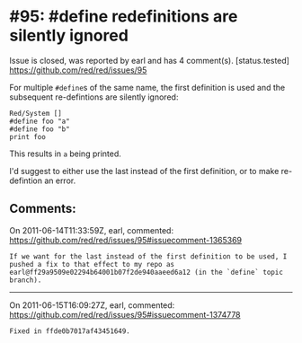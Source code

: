 
#95: #define redefinitions are silently ignored
================================================================================
Issue is closed, was reported by earl and has 4 comment(s).
[status.tested]
<https://github.com/red/red/issues/95>

For multiple `#define`s of the same name, the first definition is used and the subsequent re-defintions are silently ignored:

```
Red/System []
#define foo "a"
#define foo "b"
print foo
```

This results in `a` being printed.

I'd suggest to either use the last instead of the first definition, or to make re-defintion an error.



Comments:
--------------------------------------------------------------------------------

On 2011-06-14T11:33:59Z, earl, commented:
<https://github.com/red/red/issues/95#issuecomment-1365369>

    If we want for the last instead of the first definition to be used, I pushed a fix to that effect to my repo as earl@ff29a9509e02294b64001b07f2de940aaeed6a12 (in the `define` topic branch).

--------------------------------------------------------------------------------

On 2011-06-15T16:09:27Z, earl, commented:
<https://github.com/red/red/issues/95#issuecomment-1374778>

    Fixed in ffde0b7017af43451649.

